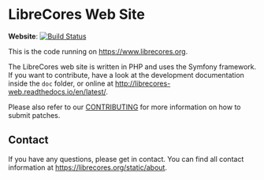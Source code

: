 LibreCores Web Site
===================

**Website**: [![Build Status](https://travis-ci.org/librecores/librecores-web.svg?branch=master)](https://travis-ci.org/librecores/librecores-web)

This is the code running on https://www.librecores.org.

The LibreCores web site is written in PHP and uses the Symfony framework.
If you want to contribute, have a look at the development documentation inside the `doc` folder, or online at http://librecores-web.readthedocs.io/en/latest/.

Please also refer to our [CONTRIBUTING](CONTRIBUTING.md) for more information on how to
submit patches.

Contact
-------
If you have any questions, please get in contact.
You can find all contact information at https://librecores.org/static/about.
